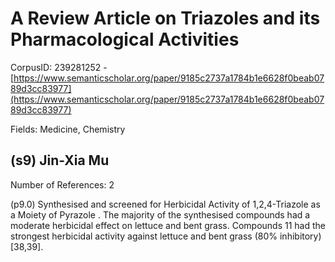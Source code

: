 # A Review Article on Triazoles and its Pharmacological Activities

CorpusID: 239281252 - [https://www.semanticscholar.org/paper/9185c2737a1784b1e6628f0beab0789d3cc83977](https://www.semanticscholar.org/paper/9185c2737a1784b1e6628f0beab0789d3cc83977)

Fields: Medicine, Chemistry

## (s9) Jin-Xia Mu
Number of References: 2

(p9.0) Synthesised and screened for Herbicidal Activity of 1,2,4-Triazole as a Moiety of Pyrazole . The majority of the synthesised compounds had a moderate herbicidal effect on lettuce and bent grass. Compounds 11 had the strongest herbicidal activity against lettuce and bent grass (80% inhibitory) [38,39].
